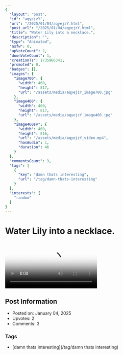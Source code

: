 ```yaml
---
{
  "layout": "post",
  "id": "aqyejzY",
  "url": "/2025/01/04/aqyejzY.html",
  "post_url": "/2025/01/04/aqyejzY.html",
  "title": "Water Lily into a necklace.",
  "description": "",
  "type": "Animated",
  "nsfw": 0,
  "upVoteCount": 2,
  "downVoteCount": 1,
  "creationTs": 1735966341,
  "promoted": 0,
  "badges": [],
  "images": {
    "image700": {
      "width": 460,
      "height": 817,
      "url": "/assets/media/aqyejzY_image700.jpg"
    },
    "image460": {
      "width": 460,
      "height": 817,
      "url": "/assets/media/aqyejzY_image460.jpg"
    },
    "image460sv": {
      "width": 460,
      "height": 816,
      "url": "/assets/media/aqyejzY_video.mp4",
      "hasAudio": 1,
      "duration": 46
    }
  },
  "commentsCount": 3,
  "tags": [
    {
      "key": "damn thats interesting",
      "url": "/tag/damn-thats-interesting"
    }
  ],
  "interests": [
    "random"
  ]
}
---
```


# Water Lily into a necklace.

<video controls playsinline loop poster="/assets/media/aqyejzY_image460.jpg">
  <source src="/assets/media/aqyejzY_video.mp4" type="video/mp4">
  Your browser does not support the video tag.
</video>

## Post Information

- Posted on: January 04, 2025
- Upvotes: 2
- Comments: 3

### Tags

- [damn thats interesting](/tag/damn thats interesting)
